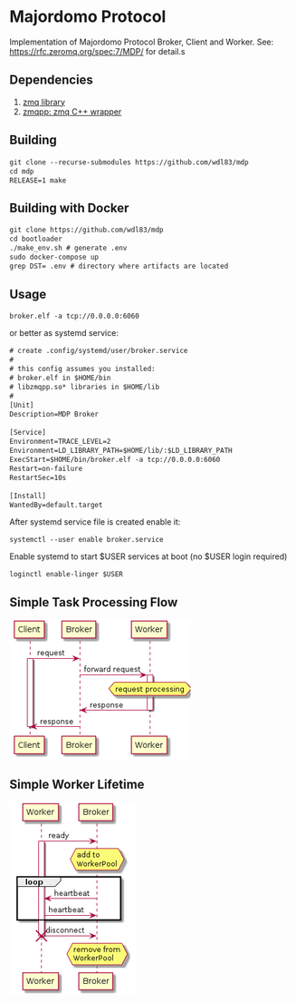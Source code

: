 # Majordomo Protocol 

Implementation of Majordomo Protocol Broker, Client and Worker.
See: https://rfc.zeromq.org/spec:7/MDP/ for detail.s


Dependencies
------------
1. [zmq library](http://zeromq.org)
1. [zmqpp: zmq C++ wrapper](https://github.com/zeromq/zmqpp)

Building
--------

```console
git clone --recurse-submodules https://github.com/wdl83/mdp
cd mdp 
RELEASE=1 make
```

Building with Docker
--------------------

```console
git clone https://github.com/wdl83/mdp
cd bootloader
./make_env.sh # generate .env
sudo docker-compose up
grep DST= .env # directory where artifacts are located
````

Usage
-----

```console
broker.elf -a tcp://0.0.0.0:6060
```

or better as systemd service:

```cosnole
# create .config/systemd/user/broker.service
#
# this config assumes you installed:
# broker.elf in $HOME/bin
# libzmqpp.so* libraries in $HOME/lib
#
[Unit]
Description=MDP Broker

[Service]
Environment=TRACE_LEVEL=2
Environment=LD_LIBRARY_PATH=$HOME/lib/:$LD_LIBRARY_PATH
ExecStart=$HOME/bin/broker.elf -a tcp://0.0.0.0:6060
Restart=on-failure
RestartSec=10s

[Install]
WantedBy=default.target
```

After systemd service file is created enable it:

```console
systemctl --user enable broker.service
```

Enable systemd to start $USER services at boot (no $USER login required)

```console
loginctl enable-linger $USER
```

## Simple Task Processing Flow

![diagram](diagrams/simple_request.png)

## Simple Worker Lifetime

![diagram](diagrams/worker_lifetime.png)
